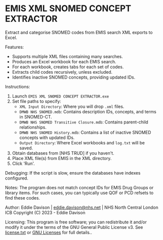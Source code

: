 
EMIS XML SNOMED CONCEPT EXTRACTOR
===================================
Extract and categorise SNOMED codes from EMIS search XML exports to Excel.

Features:
- Supports multiple XML files containing many searches.
- Produces an Excel workbook for each EMIS search.
- For each workbook, creates tabs for each set of codes.
- Extracts child codes recursively, unless excluded.
- Identifies inactive SNOMED concepts, providing updated IDs.

Instructions:
1. Launch `EMIS XML SNOMED CONCEPT EXTRACTOR.exe`
2. Set file paths to specify:
    - `XML Input Directory`: Where you will drop `.xml` files.
    - `DMWB NHS SNOMED.mdb`: Contains description IDs, concepts, and terms in SNOMED-CT.
    - `DMWB NHS SNOMED Transitive Closure.mdb`: Contains parent-child relationships.
    - `DMWB NHS SNOMED History.mdb`: Contains a list of inactive SNOMED concepts with updated IDs.
    - `Output Directory`: Where Excel workbooks and `log.txt` will be saved.
3. Obtain databases from [NHS TRUD] if you haven't.
4. Place XML file(s) from EMIS in the XML directory.
5. Click 'Run'.

Debugging:
If the script is slow, ensure the databases have indexes configured.

Notes:
The program does not match concept IDs for EMIS Drug Groups or library items. For such cases, you can typically use QOF or PCD refsets to find these codes.

Author:
Eddie Davison | eddie.davison@nhs.net | NHS North Central London ICB
Copyright (C) 2023 - Eddie Davison

Licensing:
This program is free software; you can redistribute it and/or modify it under the terms of the GNU General Public License v3. See [license.txt](./license.txt) or [GNU Licenses](https://www.gnu.org/licenses/) for full details..
